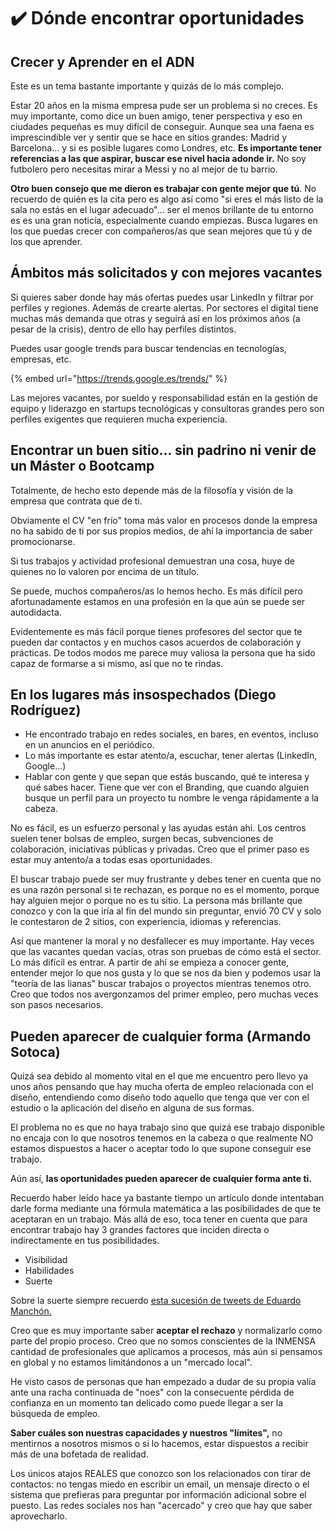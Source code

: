 # ✔️ Dónde encontrar oportunidades

## Crecer y Aprender en el ADN

Este es un tema bastante importante y quizás de lo más complejo.

Estar 20 años en la misma empresa pude ser un  problema si no creces. Es muy importante, como dice un buen amigo, tener perspectiva y eso en ciudades pequeñas es muy difícil de conseguir. Aunque sea una faena es imprescindible ver y sentir que se hace en sitios grandes: Madrid y Barcelona… y si es posible lugares como Londres, etc. **Es importante tener referencias a las que aspirar, buscar ese nivel hacia adonde ir.** No soy futbolero pero necesitas mirar a Messi y no al mejor de tu barrio.

**Otro buen consejo que me dieron es trabajar con gente mejor que tú**. No recuerdo de quién es la cita pero es algo así como "si eres el más listo de la sala no estás en el lugar adecuado"… ser el menos brillante de tu entorno es es una gran noticia, especialmente cuando empiezas. Busca lugares en los que puedas crecer con compañeros/as que sean mejores que tú y de los que aprender.

## Ámbitos más solicitados y con mejores vacantes

Si quieres saber donde hay más ofertas puedes usar LinkedIn y filtrar por perfiles y regiones. Además de crearte alertas. Por sectores el digital tiene muchas más demanda que otras y seguirá así en los próximos años (a pesar de la crisis), dentro de ello hay perfiles distintos.

Puedes usar google trends para buscar tendencias en tecnologías, empresas, etc.

{% embed url="https://trends.google.es/trends/" %}

Las mejores vacantes, por sueldo y responsabilidad están en la gestión de equipo y liderazgo en startups tecnológicas y consultoras grandes pero son perfiles exigentes que requieren mucha experiencia.

## Encontrar un buen sitio… sin padrino ni venir de un Máster o Bootcamp

Totalmente, de hecho esto depende más de la filosofía y visión de la empresa que contrata que de ti.

Obviamente el CV "en frío" toma más valor en procesos donde la empresa no ha sabido de ti por sus propios medios, de ahí la importancia de saber promocionarse.

Si tus trabajos y actividad profesional demuestran una cosa, huye de quienes no lo valoren por encima de un título.

Se puede, muchos compañeros/as lo hemos hecho. Es más difícil pero afortunadamente estamos en una profesión en la que aún se puede ser autodidacta.

Evidentemente es más fácil porque tienes profesores del sector que te pueden dar contactos y en muchos casos acuerdos de colaboración y prácticas. De todos modos me parece muy valiosa la persona que ha sido capaz de formarse a si mismo, así que no te rindas.

## En los lugares más insospechados (Diego Rodríguez)

* He encontrado trabajo en redes sociales, en bares, en eventos, incluso en un anuncios en el periódico.
* Lo más importante es estar atento/a, escuchar, tener alertas (LinkedIn, Google…)
* Hablar con gente y que sepan que estás buscando, qué te interesa y qué sabes hacer. Tiene que ver con el Branding, que cuando alguien busque un perfil para un proyecto tu nombre le venga rápidamente a la cabeza.

No es fácil, es un esfuerzo personal y las ayudas están ahi. Los centros suelen tener bolsas de empleo, surgen becas, subvenciones de colaboración, iniciativas públicas y privadas. Creo que el primer paso es estar muy antento/a a todas esas oportunidades.

El buscar trabajo puede ser muy frustrante y debes tener en cuenta que no es una razón personal si te rechazan, es porque no es el momento, porque hay alguien mejor o porque no es tu sitio. La persona más brillante que conozco y con la que iría al fin del mundo sin preguntar, envió 70 CV y solo le contestaron de 2 sitios, con experiencia, idiomas y referencias.&#x20;

Así que mantener la moral y no desfallecer es muy importante. Hay veces que las vacantes quedan vacías, otras son pruebas de cómo está el sector. Lo más difícil es entrar. A partir de ahí se empieza a conocer gente, entender mejor lo que nos gusta y lo que se nos da bien y podemos usar la "teoría de las lianas" buscar trabajos o proyectos mientras tenemos otro. Creo que todos nos avergonzamos del primer empleo, pero muchas veces son pasos necesarios.

## Pueden aparecer de cualquier forma (Armando Sotoca)

Quizá sea debido al momento vital en el que me encuentro pero llevo ya unos años pensando que hay mucha oferta de empleo relacionada con el diseño, entendiendo como diseño todo aquello que tenga que ver con el estudio o la aplicación del diseño en alguna de sus formas.

El problema no es que no haya trabajo sino que quizá ese trabajo disponible no encaja con lo que nosotros tenemos en la cabeza o que realmente NO estamos dispuestos a hacer o aceptar todo lo que supone conseguir ese trabajo.

Aún así, **las oportunidades pueden aparecer de cualquier forma ante ti.**

Recuerdo haber leído hace ya bastante tiempo un artículo donde intentaban darle forma mediante una fórmula matemática a las posibilidades de que te aceptaran en un trabajo. Más allá de eso, toca tener en cuenta que para encontrar trabajo hay 3 grandes factores que inciden directa o indirectamente en tus posibilidades.

* Visibilidad
* Habilidades
* Suerte

Sobre la suerte siempre recuerdo [esta sucesión de tweets de Eduardo Manchón.](https://twitter.com/eduardomanchon/status/1194432603383902211)

Creo que es muy importante saber **aceptar el rechazo** y normalizarlo como parte del propio proceso. Creo que no somos conscientes de la INMENSA cantidad de profesionales que aplicamos a procesos, más aún si pensamos en global y no estamos limitándonos a un "mercado local".

He visto casos de personas que han empezado a dudar de su propia valía ante una racha continuada de "noes" con la consecuente pérdida de confianza en un momento tan delicado como puede llegar a ser la búsqueda de empleo.

**Saber cuáles son nuestras capacidades y nuestros "límites",** no mentirnos a nosotros mismos o si lo hacemos, estar dispuestos a recibir más de una bofetada de realidad.

Los únicos atajos REALES que conozco son los relacionados con tirar de contactos: no tengas miedo en escribir un email, un mensaje directo o el sistema que prefieras para preguntar por información adicional sobre el puesto. Las redes sociales nos han "acercado" y creo que hay que saber aprovecharlo.



